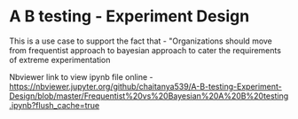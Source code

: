 # A B testing - Experiment Design
This is a use case to support the fact that - "Organizations should move from frequentist approach to bayesian approach to cater the requirements of extreme experimentation
 
 Nbviewer link to view ipynb file online - https://nbviewer.jupyter.org/github/chaitanya539/A-B-testing-Experiment-Design/blob/master/Frequentist%20vs%20Bayesian%20A%20B%20testing.ipynb?flush_cache=true
 
